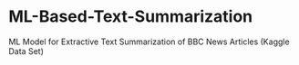 # ML-Based-Text-Summarization
ML Model for Extractive Text Summarization of BBC News Articles (Kaggle Data Set) 
